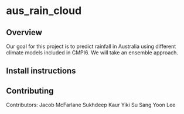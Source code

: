 # aus_rain_cloud

## Overview
Our goal for this project is to predict rainfall in Australia using different climate models included in CMPI6. We will take an ensemble approach. 

## Install instructions

## Contributing
Contributors: 
Jacob McFarlane
Sukhdeep Kaur
Yiki Su
Sang Yoon Lee
